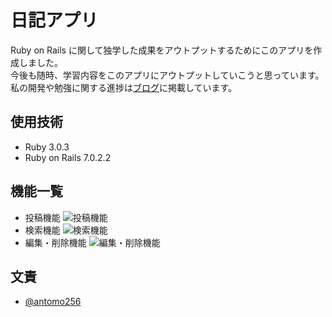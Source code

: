 # 日記アプリ

Ruby on Rails に関して独学した成果をアウトプットするためにこのアプリを作成しました。  
今後も随時、学習内容をこのアプリにアウトプットしていこうと思っています。  
私の開発や勉強に関する進捗は[ブログ](https://tomoand.hatenablog.com/)に掲載しています。


## 使用技術
* Ruby 3.0.3
* Ruby on Rails 7.0.2.2


## 機能一覧
* 投稿機能
![投稿機能](https://user-images.githubusercontent.com/67829440/155319697-f1aeee87-2c40-4b04-b16d-31175151f9c1.gif)
* 検索機能
![検索機能](https://user-images.githubusercontent.com/67829440/155319758-1204b046-0c86-433b-86c4-0b3fbbc418e2.gif)
* 編集・削除機能
![編集・削除機能](https://user-images.githubusercontent.com/67829440/155319768-7238ee3e-fb41-4a82-bf5c-87489856a7dd.gif)


## 文責
* [@antomo256](https://twitter.com/antomo256)
